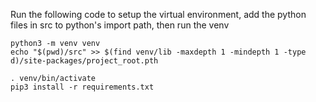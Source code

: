 Run the following code to setup the virtual environment, add the python files in src to python's
import path, then run the venv

```
python3 -m venv venv
echo "$(pwd)/src" >> $(find venv/lib -maxdepth 1 -mindepth 1 -type d)/site-packages/project_root.pth

. venv/bin/activate
pip3 install -r requirements.txt
```
